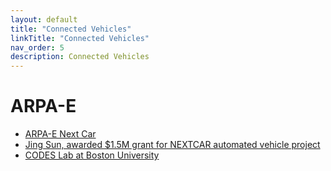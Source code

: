 ```yaml
---
layout: default
title: "Connected Vehicles"
linkTitle: "Connected Vehicles"
nav_order: 5
description: Connected Vehicles
---
```


# ARPA-E
* [ARPA-E Next Car](https://arpa-e.energy.gov/?q=arpa-e-programs/nextcar)
* [Jing Sun, awarded $1.5M grant for NEXTCAR automated vehicle project](https://news.engin.umich.edu/2017/05/sun-awarded-1-5m-for-nextcar/)
* [CODES Lab at Boston University](http://www.bu.edu/codes/2019/05/07/smart-transportation-in-future-cities/)
